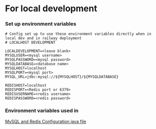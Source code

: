 # For local development
### Set up environment variables
```
# Config set up to use these environment variables directly when in local dev and in railway deployment
# LOCALHOST DEVELOPMENT

LOCALDEVELOPMENT=<leave blank>
MYSQLUSER=<mysql username>
MYSQLPASSWORD=<mysql password>
MYSQLDATABASE=<database name>
MYSQLHOST=localhost
MYSQLPORT=<mysql port>
MYSQL_URL=jdbc:mysql://${MYSQLHOST}/${MYSQLDATABASE}

REDISHOST=localhost
REDISPORT=<Redis port or 6379>
REDISUSERNAME=<redis username>
REDISPASSWORD=<redis password>
```
### Environment variables used in
[MySQL and Redis Configuration java file](https://github.com/Raynerenyar/paf_assessment/blob/main/src/main/java/sg/edu/nus/iss/app/assessment/config/Config.java)